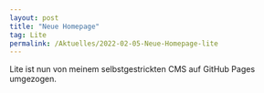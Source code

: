 ```yaml
---
layout: post
title: "Neue Homepage"
tag: Lite
permalink: /Aktuelles/2022-02-05-Neue-Homepage-lite
---
```


Lite ist nun von meinem selbstgestrickten CMS auf GitHub Pages umgezogen.

